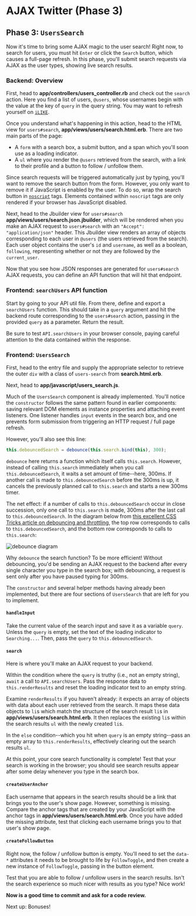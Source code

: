 # AJAX Twitter (Phase 3)

## Phase 3: `UsersSearch`

Now it's time to bring some AJAX magic to the user search! Right now, to search
for users, you must hit `Enter` or click the `Search` button, which causes a
full-page refresh. In this phase, you'll submit search requests via AJAX as the
user types, showing live search results.

### Backend: Overview

First, head to **app/controllers/users_controller.rb** and check out the
`search` action. Here you find a list of users, `@users`, whose usernames begin
with the value at the key of `query` in the query string. You may want to
refresh yourself on [`iLIKE`].

Once you understand what's happening in this action, head to the HTML view for
`users#search`, **app/views/users/search.html.erb**. There are two main parts of
the page:

- A `form` with a search box, a submit button, and a span which you'll soon use
  as a loading indicator.
- A `ul` where you render the `@users` retrieved from the search, with a link to
  their profile and a button to follow / unfollow them.

Since search requests will be triggered automatically just by typing, you'll
want to remove the search button from the form. However, you only want to remove
it if JavaScript is enabled by the user. To do so, wrap the search button in
[`noscript`] tags. Elements contained within `noscript` tags are only rendered
if your browser has JavaScript disabled.

Next, head to the Jbuilder view for `users#search`
**app/views/users/search.json.jbuilder**, which will be rendered when you make
an AJAX request to `users#search` with an `"Accept": "application/json"` header.
This Jbuilder view renders an array of objects corresponding to each user in
`@users` (the users retrieved from the search). Each user object contains the
user's `id` and `username`, as well as a boolean, `following`, representing
whether or not they are followed by the `current_user`.

Now that you see how JSON responses are generated for `users#search` AJAX
requests, you can define an API function that will hit that endpoint.

### Frontend: `searchUsers` API function

Start by going to your API util file. From there, define and export a
`searchUsers` function. This should take in a `query` argument and hit the
backend route corresponding to the `users#search` action, passing in the
provided `query` as a parameter. Return the result.

Be sure to test `API.searchUsers` in your browser console, paying careful
attention to the data contained within the response.

### Frontend: `UsersSearch`

First, head to the entry file and supply the appropriate selector to retrieve
the outer `div` with a class of `users-search` from **search.html.erb**.

Next, head to **app/javascript/users_search.js**.

Much of the `UsersSearch` component is already implemented. You'll notice the
`constructor` follows the same pattern found in earlier components: saving
relevant DOM elements as instance properties and attaching event listeners. One
listener handles `input` events in the search box, and one prevents form
submission from triggering an HTTP request / full page refresh.

However, you'll also see this line:

```js
this.debouncedSearch = debounce(this.search.bind(this), 300);
```

`debounce` here returns a function which itself calls `this.search`. However,
instead of calling `this.search` immediately when you call
`this.debouncedSearch`, it waits a set amount of time--here, 300ms. If another
call is made to `this.debouncedSearch` before the 300ms is up, it cancels the
previously planned call to `this.search` and starts a new 300ms timer.

The net effect: if a number of calls to `this.debouncedSearch` occur in close
succession, only one call to `this.search` is made, 300ms after the last call to
`this.debouncedSearch`. In the diagram below from [this excellent CSS Tricks
article on debouncing and throttling][debouncing], the top row corresponds to
calls to `this.debouncedSearch`, and the bottom row corresponds to calls to
`this.search`:

![debounce diagram][debounce-diagram]

Why `debounce` the search function? To be more efficient! Without debouncing,
you'd be sending an AJAX request to the backend after every single character you
type in the search box; with debouncing, a request is sent only after you have
paused typing for 300ms.

The `constructor` and several helper methods having already been implemented,
but there are four sections of `UsersSearch` that are left for you to implement.

#### `handleInput`

Take the current value of the search input and save it as a variable `query`.
Unless the `query` is empty, set the text of the loading indicator to
`Searching...`. Then, pass the `query` to `this.debouncedSearch`.

#### `search`

Here is where you'll make an AJAX request to your backend.

Within the condition where the `query` is truthy (i.e., not an empty string),
`await` a call to `API.searchUsers`. Pass the response data to
`this.renderResults` and reset the loading indicator text to an empty string.

Examine `renderResults` if you haven't already: it expects an array of objects
with data about each user retrieved from the search. It maps these data objects
to `li`s which match the structure of the search result `li`s in
**app/views/users/search.html.erb**. It then replaces the existing `li`s within
the search results `ul` with the newly created `li`s.

In the `else` condition--which you hit when `query` is an empty string--pass an
empty array to `this.renderResults`, effectively clearing out the search results
`ul`.

At this point, your core search functionality is complete! Test that your search
is working in the browser; you should see search results appear after some delay
whenever you type in the search box.

#### `createUserAnchor`

Each username that appears in the search results should be a link that brings
you to the user's show page. However, something is missing. Compare the anchor
tags that are created by your JavaScript with the anchor tags in
**app/views/users/search.html.erb**. Once you have added the missing attribute,
test that clicking each username brings you to that user's show page.

#### `createFollowButton`

Right now, the follow / unfollow button is empty. You'll need to set the
`data-*` attributes it needs to be brought to life by `FollowToggle`, and then
create a new instance of `FollowToggle`, passing in the button element.

Test that you are able to follow / unfollow users in the search results. Isn't
the search experience so much nicer with results as you type? Nice work!

**Now is a good time to commit and ask for a code review.**

Next up: Bonuses!

[`iLIKE`]: https://www.postgresql.org/docs/8.3/functions-matching.html
[`noscript`]: https://developer.mozilla.org/en-US/docs/Web/HTML/Element/noscript
[debouncing]: https://css-tricks.com/debouncing-throttling-explained-examples/
[debounce-diagram]: https://i0.wp.com/css-tricks.com/wp-content/uploads/2016/04/debounce.png